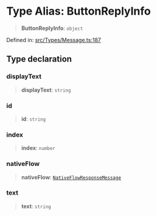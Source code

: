 # Type Alias: ButtonReplyInfo

> **ButtonReplyInfo**: `object`

Defined in: [src/Types/Message.ts:187](https://github.com/Fokusdotid/bail/blob/cf6cc85134e12081bc635cea02cc0eee74033a81/src/Types/Message.ts#L187)

## Type declaration

### displayText

> **displayText**: `string`

### id

> **id**: `string`

### index

> **index**: `number`

### nativeFlow

> **nativeFlow**: [`NativeFlowResponseMessage`](../namespaces/proto/namespaces/Message/namespaces/InteractiveResponseMessage/classes/NativeFlowResponseMessage.md)

### text

> **text**: `string`

